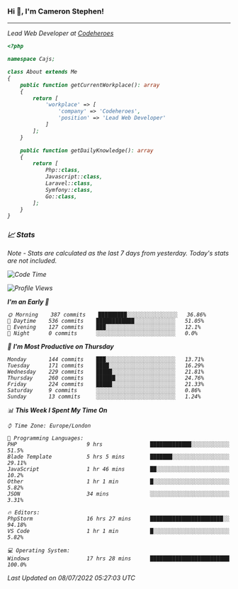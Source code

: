 ### Hi 👋, I'm Cameron Stephen!
<hr>
<p><em>Lead Web Developer at <a href="https://codeheroes.co.uk">Codeheroes</a></p>


```php
<?php

namespace Cajs;

class About extends Me
{
    public function getCurrentWorkplace(): array
    {
        return [
            'workplace' => [
                'company' => 'Codeheroes',
                'position' => 'Lead Web Developer'
            ]
        ];
    }

    public function getDailyKnowledge(): array
    {
        return [
            Php::class,
            Javascript::class,
            Laravel::class,
            Symfony::class,
            Go::class,
        ];
    }
}
```

### 📈 Stats
<p><em>Note - Stats are calculated as the last 7 days from yesterday. Today's stats are not included.</em></p>


<!--START_SECTION:waka-->
![Code Time](http://img.shields.io/badge/Code%20Time-3%2C000%20hrs%2054%20mins-blue)

![Profile Views](http://img.shields.io/badge/Profile%20Views-0-blue)

**I'm an Early 🐤** 

```text
🌞 Morning    387 commits    █████████░░░░░░░░░░░░░░░░   36.86% 
🌆 Daytime    536 commits    ████████████░░░░░░░░░░░░░   51.05% 
🌃 Evening    127 commits    ███░░░░░░░░░░░░░░░░░░░░░░   12.1% 
🌙 Night      0 commits      ░░░░░░░░░░░░░░░░░░░░░░░░░   0.0%

```
📅 **I'm Most Productive on Thursday** 

```text
Monday       144 commits    ███░░░░░░░░░░░░░░░░░░░░░░   13.71% 
Tuesday      171 commits    ████░░░░░░░░░░░░░░░░░░░░░   16.29% 
Wednesday    229 commits    █████░░░░░░░░░░░░░░░░░░░░   21.81% 
Thursday     260 commits    ██████░░░░░░░░░░░░░░░░░░░   24.76% 
Friday       224 commits    █████░░░░░░░░░░░░░░░░░░░░   21.33% 
Saturday     9 commits      ░░░░░░░░░░░░░░░░░░░░░░░░░   0.86% 
Sunday       13 commits     ░░░░░░░░░░░░░░░░░░░░░░░░░   1.24%

```


📊 **This Week I Spent My Time On** 

```text
⌚︎ Time Zone: Europe/London

💬 Programming Languages: 
PHP                      9 hrs               █████████████░░░░░░░░░░░░   51.5% 
Blade Template           5 hrs 5 mins        ███████░░░░░░░░░░░░░░░░░░   29.11% 
JavaScript               1 hr 46 mins        ██░░░░░░░░░░░░░░░░░░░░░░░   10.2% 
Other                    1 hr 1 min          █░░░░░░░░░░░░░░░░░░░░░░░░   5.82% 
JSON                     34 mins             ░░░░░░░░░░░░░░░░░░░░░░░░░   3.31%

🔥 Editors: 
PhpStorm                 16 hrs 27 mins      ███████████████████████░░   94.18% 
VS Code                  1 hr 1 min          █░░░░░░░░░░░░░░░░░░░░░░░░   5.82%

💻 Operating System: 
Windows                  17 hrs 28 mins      █████████████████████████   100.0%

```


 Last Updated on 08/07/2022 05:27:03 UTC
<!--END_SECTION:waka-->
